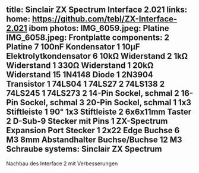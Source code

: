 title: Sinclair ZX Spectrum Interface 2.021
links:
    home: https://github.com/tebl/ZX-Interface-2.021
    ibom
photos:
    IMG_6059.jpeg: Platine
    IMG_6058.jpeg: Frontplatte
components:
    2 Platine
    7 100nF Kondensator
    1 10µF Elektrolytkondensator
    6 10kΩ Widerstand
    2 1kΩ Widerstand
    1 330Ω Widerstand
    1 20kΩ Widerstand
    15 1N4148 Diode
    1 2N3904 Transistor
    1 74LS04
    1 74LS27
    2 74LS138
    2 74LS245
    1 74LS273
    2 14-Pin Sockel, schmal
    2 16-Pin Sockel, schmal
    3 20-Pin Sockel, schmal
    1 1x3 Stiftleiste
    1 90° 1x3 Stiftleiste
    2 6x6x11mm Taster
    2 D-Sub-9 Stecker mit Pins
    1 ZX-Spectrum Expansion Port Stecker
    1 2x22 Edge Buchse
    6 M3 8mm Abstandhalter Buchse/Buchse
    12 M3 Schraube
systems:
    Sinclair ZX Spectrum
---
Nachbau des Interface 2 mit Verbesserungen
